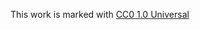 This work is marked with [CC0 1.0 Universal](https://creativecommons.org/publicdomain/zero/1.0/?ref=chooser-v1)
